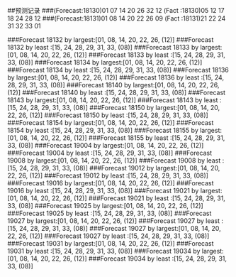 ##预测记录
###(Forecast:18130)01 07 14 20 26 32 12
    (Fact   :18130)05 12 17 18 24 28 12
###(Forecast:18131)01 08 14 20 22 26 09
    (Fact   :18131)21 22 24 31 32 33 01

###Forecast 18132 by largest:[01, 08, 14, 20, 22, 26, (12)]
###Forecast 18132 by least  :[15, 24, 28, 29, 31, 33, (08)]
###Forecast 18133 by largest:[01, 08, 14, 20, 22, 26, (12)]
###Forecast 18133 by least  :[15, 24, 28, 29, 31, 33, (08)]
###Forecast 18134 by largest:[01, 08, 14, 20, 22, 26, (12)]
###Forecast 18134 by least  :[15, 24, 28, 29, 31, 33, (08)]
###Forecast 18136 by largest:[01, 08, 14, 20, 22, 26, (12)]
###Forecast 18136 by least  :[15, 24, 28, 29, 31, 33, (08)]
###Forecast 18140 by largest:[01, 08, 14, 20, 22, 26, (12)]
###Forecast 18140 by least  :[15, 24, 28, 29, 31, 33, (08)]
###Forecast 18143 by largest:[01, 08, 14, 20, 22, 26, (12)]
###Forecast 18143 by least  :[15, 24, 28, 29, 31, 33, (08)]
###Forecast 18150 by largest:[01, 08, 14, 20, 22, 26, (12)]
###Forecast 18150 by least  :[15, 24, 28, 29, 31, 33, (08)]
###Forecast 18154 by largest:[01, 08, 14, 20, 22, 26, (12)]
###Forecast 18154 by least  :[15, 24, 28, 29, 31, 33, (08)]
###Forecast 18155 by largest:[01, 08, 14, 20, 22, 26, (12)]
###Forecast 18155 by least  :[15, 24, 28, 29, 31, 33, (08)]
###Forecast 19004 by largest:[01, 08, 14, 20, 22, 26, (12)]
###Forecast 19004 by least  :[15, 24, 28, 29, 31, 33, (08)]
###Forecast 19008 by largest:[01, 08, 14, 20, 22, 26, (12)]
###Forecast 19008 by least  :[15, 24, 28, 29, 31, 33, (08)]
###Forecast 19012 by largest:[01, 08, 14, 20, 22, 26, (12)]
###Forecast 19012 by least  :[15, 24, 28, 29, 31, 33, (08)]
###Forecast 19016 by largest:[01, 08, 14, 20, 22, 26, (12)]
###Forecast 19016 by least  :[15, 24, 28, 29, 31, 33, (08)]
###Forecast 19021 by largest:[01, 08, 14, 20, 22, 26, (12)]
###Forecast 19021 by least  :[15, 24, 28, 29, 31, 33, (08)]
###Forecast 19025 by largest:[01, 08, 14, 20, 22, 26, (12)]
###Forecast 19025 by least  :[15, 24, 28, 29, 31, 33, (08)]
###Forecast 19027 by largest:[01, 08, 14, 20, 22, 26, (12)]
###Forecast 19027 by least  :[15, 24, 28, 29, 31, 33, (08)]
###Forecast 19027 by largest:[01, 08, 14, 20, 22, 26, (12)]
###Forecast 19027 by least  :[15, 24, 28, 29, 31, 33, (08)]
###Forecast 19031 by largest:[01, 08, 14, 20, 22, 26, (12)]
###Forecast 19031 by least  :[15, 24, 28, 29, 31, 33, (08)]
###Forecast 19034 by largest:[01, 08, 14, 20, 22, 26, (12)]
###Forecast 19034 by least  :[15, 24, 28, 29, 31, 33, (08)]
